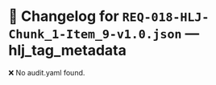 # 📝 Changelog for `REQ-018-HLJ-Chunk_1-Item_9-v1.0.json` — **hlj_tag_metadata**

❌ No audit.yaml found.
